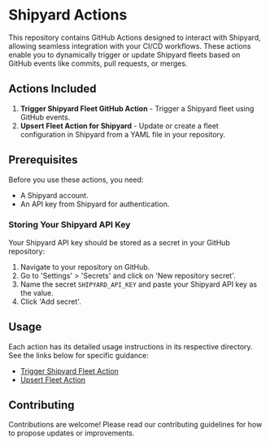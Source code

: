 # Shipyard Actions

This repository contains GitHub Actions designed to interact with Shipyard, allowing seamless integration with your CI/CD workflows. These actions enable you to dynamically trigger or update Shipyard fleets based on GitHub events like commits, pull requests, or merges.

## Actions Included

1. **Trigger Shipyard Fleet GitHub Action** - Trigger a Shipyard fleet using GitHub events.
2. **Upsert Fleet Action for Shipyard** - Update or create a fleet configuration in Shipyard from a YAML file in your repository.

## Prerequisites

Before you use these actions, you need:
- A Shipyard account.
- An API key from Shipyard for authentication.

### Storing Your Shipyard API Key

Your Shipyard API key should be stored as a secret in your GitHub repository:
1. Navigate to your repository on GitHub.
2. Go to 'Settings' > 'Secrets' and click on 'New repository secret'.
3. Name the secret `SHIPYARD_API_KEY` and paste your Shipyard API key as the value.
4. Click 'Add secret'.

## Usage

Each action has its detailed usage instructions in its respective directory. See the links below for specific guidance:
- [Trigger Shipyard Fleet Action](./trigger-fleet/README.md)
- [Upsert Fleet Action](./upsert-fleet/README.md)

## Contributing

Contributions are welcome! Please read our contributing guidelines for how to propose updates or improvements.

